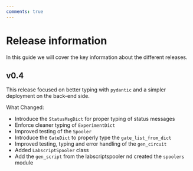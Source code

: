 ```yaml
---
comments: true
---
```


# Release information


In this guide we will cover the key information about the different releases.

## v0.4

This release focused on better typing with `pydantic` and a simpler deployment on the back-end side.

What Changed:

* Introduce the `StatusMsgDict` for proper typing of status messages 
* Enforce cleaner typing of `ExperimentDict` 
* Improved testing of the `Spooler` 
* Introduce the `GateDict` to properly type the `gate_list_from_dict`
* Improved testing, typing and error handling of the `gen_circuit` 
* Added `LabscriptSpooler` class 
* Add the `gen_script` from the labscriptspooler nd created the `spoolers` module